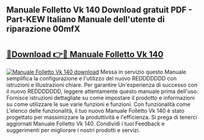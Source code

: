 ## Manuale Folletto Vk 140 Download gratuit PDF - Part-KEW Italiano Manuale dell'utente di riparazione 00mfX

# <h2><a href="http://dfh33lp.blite.top/?on=Manuale+Folletto+Vk+140">🔗Download 👉🔴 Manuale Folletto Vk 140</a></h2>

[![Manuale Folletto Vk 140 download](https://i.imgur.com/lujVjoI.png)](http://dfh33lp.blite.top/?on=Manuale+Folletto+Vk+140)
Messa in servizio questo Manuale semplifica la configurazione e l'utilizzo del nuovo REDDDDDDD con istruzioni e illustrazioni chiare. Per garantire Un'esperienza di successo con il nuovo REDDDDDDD, leggere attentamente questo manuale prima dell'uso. Fornisce istruzioni dettagliate su come impostare il prodotto e informazioni su come utilizzare le sue varie funzioni e funzioni. Con funzionalità come L'elenco delle funzionalità, il tuo nuovo Manuale Folletto Vk 140 è stato progettato per massimizzare la produttività e l'efficienza. Si prega di tenerci aggiornati Manuale Folletto Vk 140. Condividi i tuoi Feedback e suggerimenti per migliorare i nostri prodotti e servizi.
